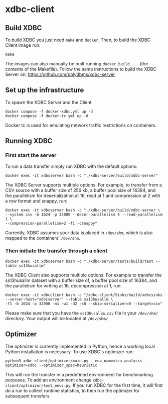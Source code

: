 # xdbc-client

## Build XDBC
To build XDBC you just need `make` and `docker`. Then, to build the XDBC Client image run:
```
make
```
The images can also manually be built running `docker build ...` (the contents of the Makefile). Follow the same instructions to build the XDBC Server on: https://github.com/polydbms/xdbc-server

## Set up the infrastructure
To spawn the XDBC Server and the Client
```
docker compose -f docker-xdbc.yml up -d
docker compose -f docker-tc.yml up -d
```
Docker tc is used for emulating network traffic restrictions on containers.

## Running XDBC

### First start the server
To run a data transfer simply run XDBC with the default options:
```
docker exec -it xdbcserver bash -c "./xdbc-server/build/xdbc-server"
```
The XDBC Server supports multiple options. For example, to transfer from a CSV source with a buffer size of 256 kb, a buffer pool size of 16384, and the parallelism for deserialization at 16, read at 1 and compression at 2 with a row format and snappy, run:
```
docker exec -it xdbcserver bash -c "./xdbc-server/build/xdbc-server \
--system csv -b 1024 -p 32000 --deser-parallelism 4 --read-parallelism 1 \
--compression-parallelism=2 -f1 -csnappy"
```
Currently, XDBC assumes your data is placed in `/dev/shm`, which is also mapped to the containers' `/dev/shm`.
### Then initiate the transfer through a client
```
docker exec -it xdbcserver bash -c "./xdbc-server/tests/build/test --table ss13husallm"
```
The XDBC Client also supports multiple options. For example to transfer the ss13husallm dataset with a buffer size of, a buffer pool size of 16384, and the parallelism for writing at 16, decompression at 1, run:
```
docker exec -it xdbcclient bash -c "/xdbc-client/Sinks/build/xdbcsinks --server-host="xdbcserver" --table ss13husallm \
-f1 -b 1024 -p 32000 -n1 -w1 -d2 -s8 --skip-serializer=0 --target=csv"
```
Please make sure that you have the `ss13husallm.csv` file in your `/dev/shm/` directory. Your output will be located at `/dev/shm/`
## Optimizer
The optimizer is currently implemented in Python, hence a working local Python installation is necessary.
To use XDBC's optimizer run:
```
python3 xdbc-client/optimizer/main.py --env_name=icu_analysis --optimizer=xdbc --optimizer_spec=heuristic
```
This will run the transfer in a predefined environment for benchmarking purposes. To add an environment change `xdbc-client/optimizer/test_envs.py`. If you run XDBC for the first time, it will first do a run to collect runtime statistics, to then run the optimizer for subsequent transfers.
